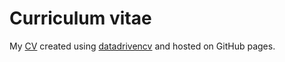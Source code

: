 # Curriculum vitae

My [CV](https://dzhang32.github.io/cv/) created using [datadrivencv](http://nickstrayer.me/datadrivencv/) and hosted on GitHub pages.